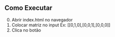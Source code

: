## Como Executar

0. Abrir index.html no navegador
1. Colocar matriz no input Ex: [[0,1,0],[0,0,1],[0,0,0]]
2. Clica no botão
